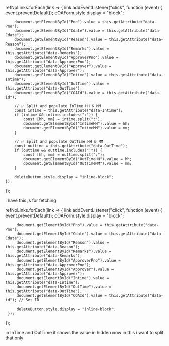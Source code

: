 refNoLinks.forEach(link => {
    link.addEventListener("click", function (event) {
        event.preventDefault();
        cOAForm.style.display = "block";

        document.getElementById("Pno").value = this.getAttribute("data-Pno");
        document.getElementById("Cdate").value = this.getAttribute("data-Cdate");
        document.getElementById("Reason").value = this.getAttribute("data-Reason");
        document.getElementById("Remarks").value = this.getAttribute("data-Remarks");
        document.getElementById("ApproverPno").value = this.getAttribute("data-ApproverPno");
        document.getElementById("Approver").value = this.getAttribute("data-Approver");
        document.getElementById("Intime").value = this.getAttribute("data-Intime");
        document.getElementById("OutTime").value = this.getAttribute("data-OutTime");
        document.getElementById("COAId").value = this.getAttribute("data-id");

        // ✅ Split and populate InTime HH & MM
        const intime = this.getAttribute("data-Intime");
        if (intime && intime.includes(":")) {
            const [hh, mm] = intime.split(":");
            document.getElementById("IntimeHH").value = hh;
            document.getElementById("IntimeMM").value = mm;
        }

        // ✅ Split and populate OutTime HH & MM
        const outtime = this.getAttribute("data-OutTime");
        if (outtime && outtime.includes(":")) {
            const [hh, mm] = outtime.split(":");
            document.getElementById("OutTimeHH").value = hh;
            document.getElementById("OutTimeMM").value = mm;
        }

        deleteButton.style.display = "inline-block";
    });
});





i have this js for fetching 

 refNoLinks.forEach(link => {
     link.addEventListener("click", function (event) {
         event.preventDefault();
         cOAForm.style.display = "block";

         document.getElementById("Pno").value = this.getAttribute("data-Pno");
         document.getElementById("Cdate").value = this.getAttribute("data-Cdate");
         document.getElementById("Reason").value = this.getAttribute("data-Reason");
         document.getElementById("Remarks").value = this.getAttribute("data-Remarks");
         document.getElementById("ApproverPno").value = this.getAttribute("data-ApproverPno");
         document.getElementById("Approver").value = this.getAttribute("data-Approver");
         document.getElementById("Intime").value = this.getAttribute("data-Intime");
         document.getElementById("OutTime").value = this.getAttribute("data-OutTime");
         document.getElementById("COAId").value = this.getAttribute("data-id"); // Set ID

         deleteButton.style.display = "inline-block";
     });
 });


in InTime and OutTime it shows the value in hidden now in this i want to split that only
